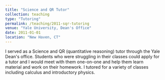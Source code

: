 ```yaml
---
title: "Science and QR Tutor"
collection: teaching
type: "Tutoring"
permalink: /teaching/2011-sqr-tutoring
venue: "Yale University, Dean's Office"
date: 2011-01-01
location: "New Haven, CT"
---
```


I served as a Science and QR (quantitative reasoning) tutor through the Yale Dean's office. Students who were struggling in their classes could apply for a tutor and I would meet with them one-on-one and help them learn material and work on their homework. I tutored for a variety of classes including calculus and introductory physics.
